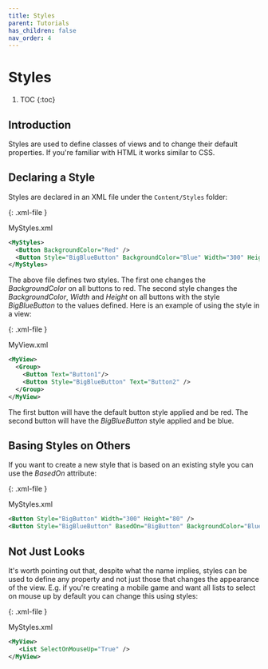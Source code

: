```yaml
---
title: Styles
parent: Tutorials
has_children: false
nav_order: 4
---
```

# Styles

1. TOC
{:toc}

## Introduction

Styles are used to define classes of views and to change their default properties. If you're familiar with HTML it works similar to CSS. 



## Declaring a Style

Styles are declared in an XML file under the `Content/Styles`  folder: 

{: .xml-file }

MyStyles.xml

```xml
<MyStyles>
  <Button BackgroundColor="Red" /> 
  <Button Style="BigBlueButton" BackgroundColor="Blue" Width="300" Height="80" /> 
</MyStyles>
```

The above file defines two styles. The first one changes the *BackgroundColor* on all buttons to red. The second style changes the *BackgroundColor*, *Width* and *Height* on all buttons with the style *BigBlueButton* to the values defined. Here is an example of using the style in a view:

{: .xml-file }

MyView.xml

```xml
<MyView>
  <Group>
    <Button Text="Button1"/> 
    <Button Style="BigBlueButton" Text="Button2" /> 
  </Group>
</MyView>
```

The first button will have the default button style applied and be red. The second button will have the *BigBlueButton* style applied and be blue. 



## Basing Styles on Others

If you want to create a new style that is based on an existing style you can use the *BasedOn* attribute:

{: .xml-file }

MyStyles.xml

```xml
<Button Style="BigButton" Width="300" Height="80" /> 
<Button Style="BigBlueButton" BasedOn="BigButton" BackgroundColor="Blue"  /> 
```



## Not Just Looks

It's worth pointing out that, despite what the name implies, styles can be used to define any property and not just those that changes the appearance of the view. E.g. if you're creating a mobile game and want all lists to select on mouse up by default you can change this using styles:

{: .xml-file }

MyStyles.xml

```xml
<MyView>
   <List SelectOnMouseUp="True" />
</MyView>
```



